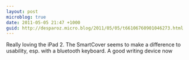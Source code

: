 ```yaml
---
layout: post
microblog: true
date: 2011-05-05 21:47 +1000
guid: http://desparoz.micro.blog/2011/05/05/t66106760901046273.html
---
```

Really loving the iPad 2. The SmartCover seems to make a difference to usability, esp. with a bluetooth keyboard. A good writing device now
